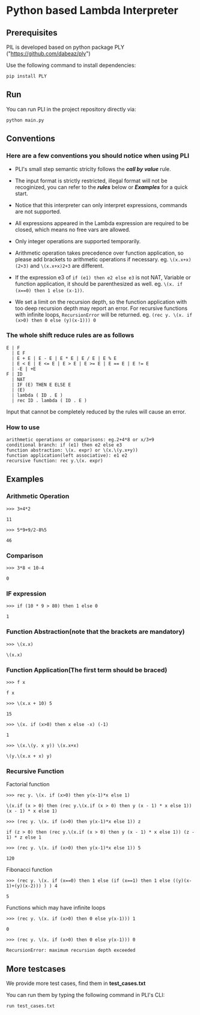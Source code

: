 # Python based Lambda Interpreter

## Prerequisites

PIL is developed based on python package PLY ("https://github.com/dabeaz/ply")

Use the following command to install dependencies:

`pip install PLY`

## Run

You can run PLI in the project repository directly via:

`python main.py`

## Conventions

### Here are a few conventions you should notice when using PLI

- PLI's small step semantic striclty follows the **_call by value_** rule.

- The input format is strictly restricted, illegal format will not be recoginized, you can refer to the **_rules_** below or **_Examples_** for a quick start.

- Notice that this interpreter can only interpret expressions, commands are not supported.

- All expressions appeared in the Lambda expression are required to be closed, which means no free vars are allowed.

- Only integer operations are supported temporarily.

- Arithmetic operation takes precedence over function application, so please add brackets to arithmetic operations if necessary. eg. `\(x.x+x)(2+3)` and `\(x.x+x)2+3` are different.

- If the expression e3 of `if (e1) then e2 else e3` is not NAT, Variable or function application, it should be parenthesized as well. eg. `\(x. if (x==0) then 1 else (x-1))`.

- We set a limit on the recursion depth, so the function application with too deep recursion depth may report an error. For recursive functions with infinite loops, `RecursionError` will be returned. eg. `(rec y. \(x. if (x>0) then 0 else (y)(x-1))) 0`

### The whole shift reduce rules are as follows

```
E | F
  | E F
  | E + E | E - E | E * E | E / E | E % E
  | E < E | E <= E | E > E | E >= E | E == E | E != E
  | -E | +E
F | ID
  | NAT
  | IF (E) THEN E ELSE E
  | (E)
  | lambda ( ID . E )
  | rec ID . lambda ( ID . E )
```

Input that cannot be completely reduced by the rules will cause an error.

### How to use

```
arithmetic operations or comparisons: eg.2+4*8 or x/3+9
conditional branch: if (e1) then e2 else e3
function abstraction: \(x. expr) or \(x.\(y.x+y))
function application(left associative): e1 e2 
recursive function: rec y.\(x. expr)
```

## Examples

### Arithmetic Operation

`>>> 3+4*2`

`11`

`>>> 5*9+9/2-8%5`

`46`

### Comparison

`>>> 3*8 < 10-4`

`0`

### IF expression

`>>> if (10 * 9 > 80) then 1 else 0`

`1`

### Function Abstraction(note that the brackets are mandatory)

`>>> \(x.x)`

`\(x.x)`

### Function Application(The first term should be braced)

`>>> f x`

`f x`

`>>> \(x.x + 10) 5`

`15`

`>>> \(x. if (x>0) then x else -x) (-1)`

`1`

`>>> \(x.\(y. x y)) \(x.x+x)`

`\(y.\(x.x + x) y)`

### Recursive Function

Factorial function

`>>> rec y. \(x. if (x>0) then y(x-1)*x else 1)`

`\(x.if (x > 0) then (rec y.\(x.if (x > 0) then y (x - 1) * x else 1)) (x - 1) * x else 1)`

`>>> (rec y. \(x. if (x>0) then y(x-1)*x else 1)) z`

`if (z > 0) then (rec y.\(x.if (x > 0) then y (x - 1) * x else 1)) (z - 1) * z else 1`

`>>> (rec y. \(x. if (x>0) then y(x-1)*x else 1)) 5`

`120`

Fibonacci function

`>>> (rec y. \(x. if (x==0) then 1 else (if (x==1) then 1 else ((y)(x-1)+(y)(x-2))) ) ) 4`

`5`

Functions which may have infinite loops

`>>> (rec y. \(x. if (x>0) then 0 else y(x-1))) 1`

`0`

`>>> (rec y. \(x. if (x>0) then 0 else y(x-1))) 0`

`RecursionError: maximum recursion depth exceeded`

## More testcases

We provide more test cases, find them in **test_cases.txt**

You can run them by typing the following command in PLI's CLI:

`run test_cases.txt`
